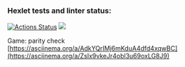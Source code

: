 ### Hexlet tests and linter status:
[![Actions Status](https://github.com/romanzhh/frontend-project-44/workflows/hexlet-check/badge.svg)](https://github.com/romanzhh/frontend-project-44/actions)
<a href="https://codeclimate.com/github/romanzhh/frontend-project-44/maintainability"><img src="https://api.codeclimate.com/v1/badges/a35ba51a7f2b74fbc436/maintainability" /></a>







Game: parity check
[https://asciinema.org/a/AdkYQrIMj6mKduA4dfd4xqwBC](https://asciinema.org/a/ZsIx9vkeJr4obl3u69oxLG8J9)
